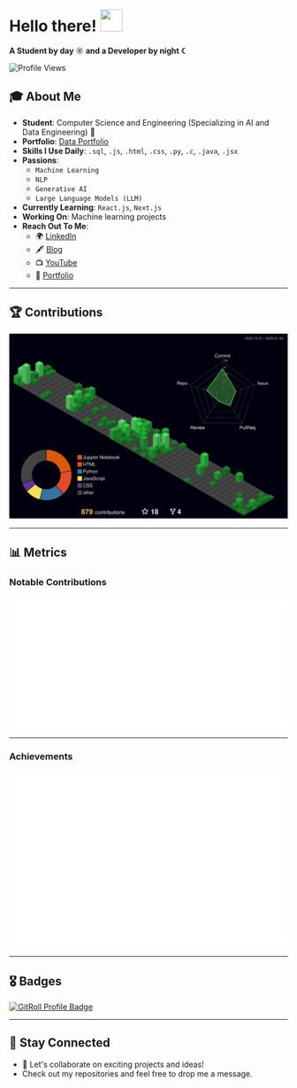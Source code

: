 # Hello there! <img src="https://github.com/user-attachments/assets/ef8aa47e-72db-4604-9985-6107dc3ad4cb" width="40" height="40" />

**A Student by day ☼ and a Developer by night ☾**

<p align="left">
  <img src="https://komarev.com/ghpvc/?username=yashvisharma1204&label=Profile%20views&color=0e75b6&style=flat" alt="Profile Views" />
</p>

## 🎓 About Me

- **Student**: Computer Science and Engineering (Specializing in AI and Data Engineering) 👑  
- **Portfolio**: [Data Portfolio](https://datascienceportfol.io/yashvisharma)
- **Skills I Use Daily**: `.sql`, `.js`, `.html`, `.css`, `.py`, `.c`, `.java`, `.jsx`  
- **Passions**:  
  - `Machine Learning`  
  - `NLP`  
  - `Generative AI`  
  - `Large Language Models (LLM)`  
- **Currently Learning**: `React.js`, `Next.js`  
- **Working On**: Machine learning projects  
- **Reach Out To Me**:  
  - 🌍 [LinkedIn](https://www.linkedin.com/in/yashvi-sharma-150863220/)  
  - 🖋️ [Blog](https://blog95319.wordpress.com/)  
  - 📺 [YouTube](https://www.youtube.com/@yashvisharma1204)  
  - 💼 [Portfolio](https://portfolio-three-wheat-21.vercel.app)
---

## 🏆 Contributions

<picture>
  <source media="(prefers-color-scheme: dark)" srcset="/profile-3d-contrib/profile-night-green.svg">
  <img alt="GitHub Contributions 3D" src="/profile-3d-contrib/profile-night-green.svg" />
</picture>

---

## 📊 Metrics

### Notable Contributions
<img src="assets/metrics.plugin.notable.contributions.svg" alt="Notable Contributions" />

---

### Achievements
<img src="assets/metrics.plugin.achievements.svg" alt="Achievements" />

---

## 🎖️ Badges

<a href="https://gitroll.io/profile/uymtJlbqD1zNFjwecURN6NZVjmj13" target="_blank">
  <img src="https://gitroll.io/api/badges/profiles/v1/uymtJlbqD1zNFjwecURN6NZVjmj13?theme=dark" alt="GitRoll Profile Badge" />
</a>

---

## 🚀 Stay Connected

- 🌟 Let's collaborate on exciting projects and ideas!  
- Check out my repositories and feel free to drop me a message.
